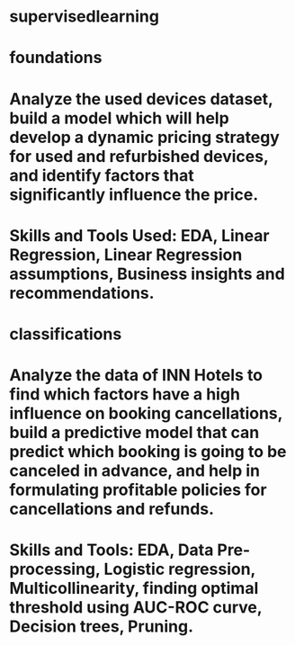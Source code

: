 # supervisedlearning
# foundations
#	Analyze the used devices dataset, build a model which will help develop a dynamic pricing strategy for used and refurbished devices, and identify factors that significantly influence the price.
#	Skills and Tools Used: EDA, Linear Regression, Linear Regression assumptions, Business insights and recommendations.

# classifications
#	Analyze the data of INN Hotels to find which factors have a high influence on booking cancellations, build a predictive model that can predict which booking is going to be canceled in advance, and help in formulating profitable policies for cancellations and refunds.
#	Skills and Tools: EDA, Data Pre-processing, Logistic regression, Multicollinearity, finding optimal threshold using AUC-ROC curve, Decision trees, Pruning.
